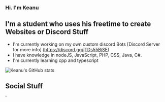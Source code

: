 ### Hi. I'm Keanu

## I'm a student who uses his freetime to create Websites or Discord Stuff
- I'm currently working on my own custom discord Bots [Discord Server for more info] (https://discord.gg/jTDs55BjSE)
- I have knowledge in nodeJS, JavaScript, PHP, CSS, Java, C#.
- I'm currently learning cpp and typescript


![Keanu's GitHub stats](https://github-readme-stats.vercel.app/api?username=KeanuDE&show_icons=true&theme=dark)


## Social Stuff
[<img src="https://discord.com/assets/3437c10597c1526c3dbd98c737c2bcae.svg" style="width: 3%">](https://discord.com/users/137252575211814912/)